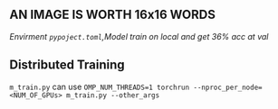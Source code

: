 ## AN IMAGE IS WORTH 16x16 WORDS
*Envirment `pypoject.toml`,Model train on local and get 36% acc at val*

## Distributed Training
`m_train.py` can use `OMP_NUM_THREADS=1 torchrun --nproc_per_node=<NUM_OF_GPUs> m_train.py --other_args`